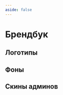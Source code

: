 ```yaml
---
aside: false
---
```


# Брендбук

## Логотипы

<CardGrid>
<Card style="overflow: hidden;" class="m-0">
    <template #header>
        <Image alt="user header" src="/assets/info/brandbook/icon.png" preview />
    </template>
</Card>
<Card style="overflow: hidden;" class="m-0">
    <template #header>
        <Image alt="user header" src="/assets/info/brandbook/icon_purple.png" preview />
    </template>
</Card>
</CardGrid>

<CardGrid>
<Card style="overflow: hidden;" class="m-0">
    <template #header>
        <Image alt="user header" src="/assets/info/brandbook/logo.png" preview />
    </template>
</Card>
</CardGrid>


## Фоны

<CardGrid>
<Card style="overflow: hidden;" class="m-0">
    <template #header>
        <Image alt="user header" src="/assets/info/brandbook/background.png" preview />
    </template>
    <template #subtitle>Наш дефолтный фон</template>
</Card>
<Card style="overflow: hidden;" class="m-0">
    <template #header>
        <Image alt="user header" src="/assets/info/brandbook/donate_background.png" preview />
    </template>
    <template #subtitle>Фон плашек донатов</template>
</Card>
</CardGrid>

## Скины админов

<CardGrid>
<Card style="overflow: hidden;" class="m-0">
    <template #header>
        <Image alt="user header" src="https://mineskin.eu/skin/Szarkan" preview />
    </template>
    <template #subtitle>Szarkan</template>
</Card>
<Card style="overflow: hidden;" class="m-0">
    <template #header>
        <Image alt="user header" src="https://mineskin.eu/skin/CharaBell" preview />
    </template>
    <template #subtitle>CharaBell</template>
</Card>
<Card style="overflow: hidden;" class="m-0">
    <template #header>
        <Image alt="user header" src="https://mineskin.eu/skin/sm1lly" preview />
    </template>
    <template #subtitle>sm1lly</template>
</Card>
</CardGrid>
